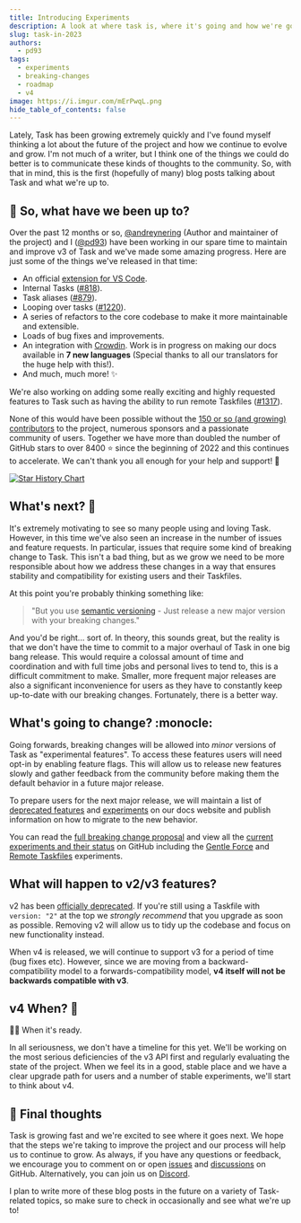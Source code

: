 ```yaml
---
title: Introducing Experiments
description: A look at where task is, where it's going and how we're going to get there.
slug: task-in-2023
authors:
  - pd93
tags:
  - experiments
  - breaking-changes
  - roadmap
  - v4
image: https://i.imgur.com/mErPwqL.png
hide_table_of_contents: false
---
```


Lately, Task has been growing extremely quickly and I've found myself thinking a lot about the future of the project and how we continue to evolve and grow. I'm not much of a writer, but I think one of the things we could do better is to communicate these kinds of thoughts to the community. So, with that in mind, this is the first (hopefully of many) blog posts talking about Task and what we're up to.

<!--truncate-->

## :calendar: So, what have we been up to?

Over the past 12 months or so, [@andreynering][] (Author and maintainer of the project) and I ([@pd93][]) have been working in our spare time to maintain and improve v3 of Task and we've made some amazing progress. Here are just some of the things we've released in that time:

- An official [extension for VS Code][vscode-task].
- Internal Tasks ([#818](https://github.com/go-task/task/pull/818)).
- Task aliases ([#879](https://github.com/go-task/task/pull/879)).
- Looping over tasks ([#1220](https://github.com/go-task/task/pull/1200)).
- A series of refactors to the core codebase to make it more maintainable and extensible.
- Loads of bug fixes and improvements.
- An integration with [Crowdin][crowdin]. Work is in progress on making our docs available in **7 new languages** (Special thanks to all our translators for the huge help with this!).
- And much, much more! :sparkles:

We're also working on adding some really exciting and highly requested features to Task such as having the ability to run remote Taskfiles ([#1317](https://github.com/go-task/task/issues/1317)).

None of this would have been possible without the [150 or so (and growing) contributors][contributors] to the project, numerous sponsors and a passionate community of users. Together we have more than doubled the number of GitHub stars to over 8400 :star: since the beginning of 2022 and this continues to accelerate. We can't thank you all enough for your help and support! :rocket:

[![Star History Chart](https://api.star-history.com/svg?repos=go-task/task&type=Date)](https://star-history.com/#go-task/task&Date)

## What's next? :thinking:

It's extremely motivating to see so many people using and loving Task. However, in this time we've also seen an increase in the number of issues and feature requests. In particular, issues that require some kind of breaking change to Task. This isn't a bad thing, but as we grow we need to be more responsible about how we address these changes in a way that ensures stability and compatibility for existing users and their Taskfiles.

At this point you're probably thinking something like:

> "But you use [semantic versioning][semver] - Just release a new major version with your breaking changes."

And you'd be right... sort of. In theory, this sounds great, but the reality is that we don't have the time to commit to a major overhaul of Task in one big bang release. This would require a colossal amount of time and coordination and with full time jobs and personal lives to tend to, this is a difficult commitment to make. Smaller, more frequent major releases are also a significant inconvenience for users as they have to constantly keep up-to-date with our breaking changes. Fortunately, there is a better way.

## What's going to change? :monocle:

Going forwards, breaking changes will be allowed into _minor_ versions of Task as "experimental features". To access these features users will need opt-in by enabling feature flags. This will allow us to release new features slowly and gather feedback from the community before making them the default behavior in a future major release.

To prepare users for the next major release, we will maintain a list of [deprecated features][deprecations] and [experiments][experiments] on our docs website and publish information on how to migrate to the new behavior.

You can read the [full breaking change proposal][breaking-change-proposal] and view all the [current experiments and their status][experiments-project] on GitHub including the [Gentle Force][gentle-force-experiment] and [Remote Taskfiles][remote-taskfiles-experiment] experiments.

## What will happen to v2/v3 features?

v2 has been [officially deprecated][deprecate-version-2-schema]. If you're still using a Taskfile with `version: "2"` at the top we _strongly recommend_ that you upgrade as soon as possible. Removing v2 will allow us to tidy up the codebase and focus on new functionality instead.

When v4 is released, we will continue to support v3 for a period of time (bug fixes etc). However, since we are moving from a backward-compatibility model to a forwards-compatibility model, **v4 itself will not be backwards compatible with v3**.

## v4 When? :eyes:

:man_shrugging: When it's ready.

In all seriousness, we don't have a timeline for this yet. We'll be working on the most serious deficiencies of the v3 API first and regularly evaluating the state of the project. When we feel its in a good, stable place and we have a clear upgrade path for users and a number of stable experiments, we'll start to think about v4.

## :wave: Final thoughts

Task is growing fast and we're excited to see where it goes next. We hope that the steps we're taking to improve the project and our process will help us to continue to grow. As always, if you have any questions or feedback, we encourage you to comment on or open [issues][issues] and [discussions][discussions] on GitHub. Alternatively, you can join us on [Discord][discord].

I plan to write more of these blog posts in the future on a variety of Task-related topics, so make sure to check in occasionally and see what we're up to!

<!-- prettier-ignore-start -->

<!-- prettier-ignore-end -->
[vscode-task]: https://github.com/go-task/vscode-task
[crowdin]: https://crowdin.com
[contributors]: https://github.com/go-task/task/graphs/contributors
[semver]: https://semver.org
[breaking-change-proposal]: https://github.com/go-task/task/discussions/1191
[@andreynering]: https://github.com/andreynering
[@pd93]: https://github.com/pd93
[experiments]: https://taskfile.dev/experiments
[deprecations]: https://taskfile.dev/deprecations
[deprecate-version-2-schema]: https://github.com/go-task/task/issues/1197
[issues]: https://github.com/go-task/task/issues
[discussions]: https://github.com/go-task/task/discussions
[discord]: https://discord.gg/6TY36E39UK
[experiments-project]: https://github.com/orgs/go-task/projects/1
[gentle-force-experiment]: https://github.com/go-task/task/issues/1200
[remote-taskfiles-experiment]: https://github.com/go-task/task/issues/1317
